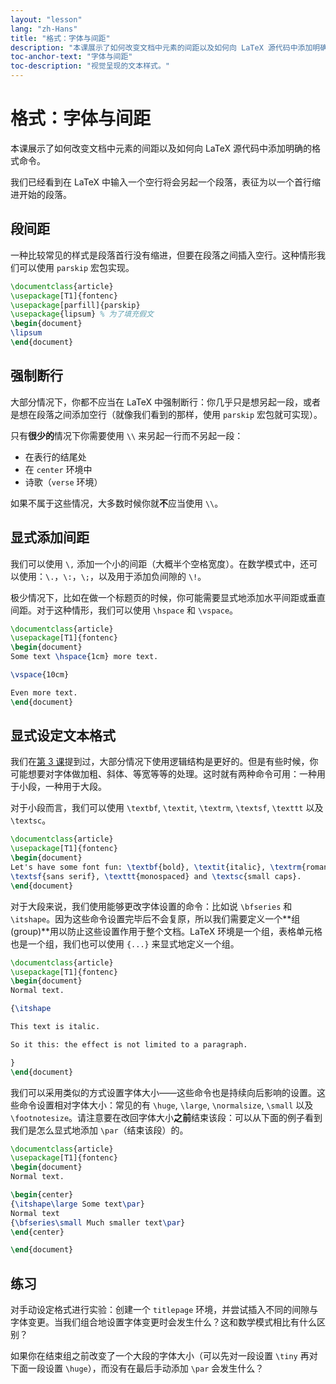 ```yaml
---
layout: "lesson"
lang: "zh-Hans"
title: "格式：字体与间距"
description: "本课展示了如何改变文档中元素的间距以及如何向 LaTeX 源代码中添加明确的格式命令。"
toc-anchor-text: "字体与间距"
toc-description: "视觉呈现的文本样式。"
---
```


# 格式：字体与间距

<span
  class="summary">本课展示了如何改变文档中元素的间距以及如何向 LaTeX 源代码中添加明确的格式命令。</span>

我们已经看到在 LaTeX 中输入一个空行将会另起一个段落，表征为以一个首行缩进开始的段落。

## 段间距

一种比较常见的样式是段落首行没有缩进，但要在段落之间插入空行。这种情形我们可以使用 `parskip` 宏包实现。

```latex
\documentclass{article}
\usepackage[T1]{fontenc}
\usepackage[parfill]{parskip}
\usepackage{lipsum} % 为了填充假文
\begin{document}
\lipsum
\end{document}
```

## 强制断行

大部分情况下，你都不应当在 LaTeX 中强制断行：你几乎只是想另起一段，或者是想在段落之间添加空行（就像我们看到的那样，使用 `parskip` 宏包就可实现）。

只有**很少的**情况下你需要使用 `\\` 来另起一行而不另起一段：

- 在表行的结尾处
- 在 `center` 环境中
- 诗歌（`verse` 环境）

如果不属于这些情况，大多数时候你就**不**应当使用 `\\`。

## 显式添加间距

我们可以使用 `\,` 添加一个小的间距（大概半个空格宽度）。在数学模式中，还可以使用：`\.`，`\:`，`\;`，以及用于添加负间隙的 `\!`。

极少情况下，比如在做一个标题页的时候，你可能需要显式地添加水平间距或垂直间距。对于这种情形，我们可以使用 `\hspace` 和 `\vspace`。

```latex
\documentclass{article}
\usepackage[T1]{fontenc}
\begin{document}
Some text \hspace{1cm} more text.

\vspace{10cm}

Even more text.
\end{document}
```

## 显式设定文本格式

我们在[第 3 课](lesson-03)提到过，大部分情况下使用逻辑结构是更好的。但是有些时候，你可能想要对字体做加粗、斜体、等宽等等的处理。这时就有两种命令可用：一种用于小段，一种用于大段。

对于小段而言，我们可以使用 `\textbf`, `\textit`, `\textrm`, `\textsf`, `\texttt` 以及 `\textsc`。

```latex
\documentclass{article}
\usepackage[T1]{fontenc}
\begin{document}
Let's have some font fun: \textbf{bold}, \textit{italic}, \textrm{roman},
\textsf{sans serif}, \texttt{monospaced} and \textsc{small caps}.
\end{document}
```

对于大段来说，我们使用能够更改字体设置的命令：比如说 `\bfseries` 和 `\itshape`。因为这些命令设置完毕后不会复原，所以我们需要定义一个**组 (group)**用以防止这些设置作用于整个文档。LaTeX 环境是一个组，表格单元格也是一个组，我们也可以使用 `{...}` 来显式地定义一个组。

```latex
\documentclass{article}
\usepackage[T1]{fontenc}
\begin{document}
Normal text.

{\itshape

This text is italic.

So it this: the effect is not limited to a paragraph.

}
\end{document}
```

我们可以采用类似的方式设置字体大小——这些命令也是持续向后影响的设置。这些命令设置相对字体大小：常见的有 `\huge`, `\large`, `\normalsize`, `\small` 以及 `\footnotesize`。请注意要在改回字体大小**之前**结束该段：可以从下面的例子看到我们是怎么显式地添加 `\par`（结束该段）的。

```latex
\documentclass{article}
\usepackage[T1]{fontenc}
\begin{document}
Normal text.

\begin{center}
{\itshape\large Some text\par}
Normal text
{\bfseries\small Much smaller text\par}
\end{center}

\end{document}
```

## 练习

对手动设定格式进行实验：创建一个 `titlepage` 环境，并尝试插入不同的间隙与字体变更。当我们组合地设置字体变更时会发生什么？这和数学模式相比有什么区别？

如果你在结束组之前改变了一个大段的字体大小（可以先对一段设置 `\tiny` 再对下面一段设置 `\huge`），而没有在最后手动添加 `\par` 会发生什么？
